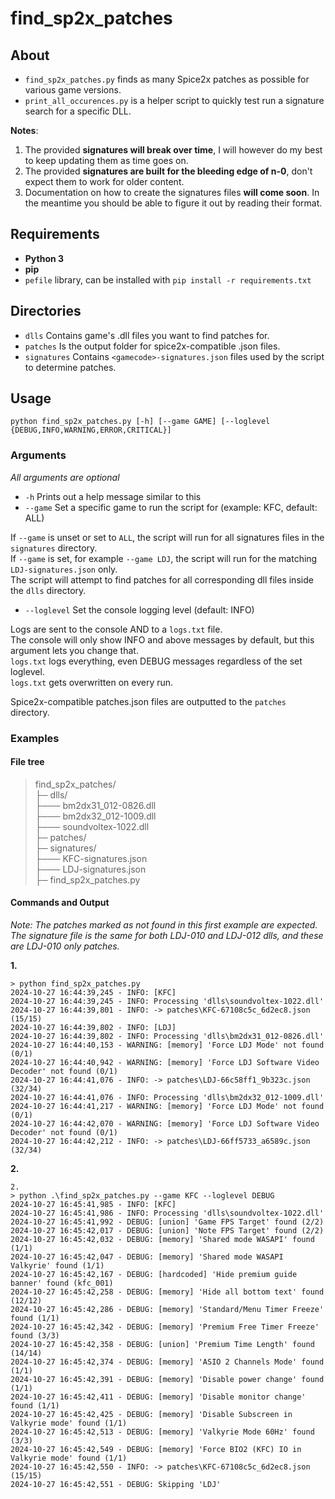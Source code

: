 # find_sp2x_patches

## About

- `find_sp2x_patches.py` finds as many Spice2x patches as possible for various game versions.
- `print_all_occurences.py` is a helper script to quickly test run a signature search for a specific DLL.

**Notes**: 
1. The provided **signatures will break over time**, I will however do my best to keep updating them as time goes on.
2. The provided **signatures are built for the bleeding edge of n-0**, don't expect them to work for older content.
3. Documentation on how to create the signatures files **will come soon**. In the meantime you should be able to figure it out by reading their format.

## Requirements

- **Python 3**  
- **pip**  
- `pefile` library, can be installed with `pip install -r requirements.txt`

## Directories

- `dlls` Contains game's .dll files you want to find patches for.
- `patches` Is the output folder for spice2x-compatible .json files.
- `signatures` Contains `<gamecode>-signatures.json` files used by the script to determine patches.

## Usage

`python find_sp2x_patches.py [-h] [--game GAME] [--loglevel {DEBUG,INFO,WARNING,ERROR,CRITICAL}]`

### Arguments
*All arguments are optional*
- `-h` Prints out a help message similar to this
- `--game` Set a specific game to run the script for (example: KFC, default: ALL)

If `--game` is unset or set to `ALL`, the script will run for all signatures files in the `signatures` directory.  
If `--game` is set, for example `--game LDJ`, the script will run for the matching `LDJ-signatures.json` only.  
The script will attempt to find patches for all corresponding dll files inside the `dlls` directory.

- `--loglevel` Set the console logging level (default: INFO)

Logs are sent to the console AND to a `logs.txt` file.  
The console will only show INFO and above messages by default, but this argument lets you change that.  
`logs.txt` logs everything, even DEBUG messages regardless of the set loglevel.  
`logs.txt` gets overwritten on every run.

Spice2x-compatible patches.json files are outputted to the `patches` directory.

### Examples

#### File tree
> find_sp2x_patches/  
> ├─ dlls/  
> ├─── bm2dx31_012-0826.dll  
> ├─── bm2dx32_012-1009.dll  
> ├─── soundvoltex-1022.dll  
> ├─ patches/  
> ├─ signatures/  
> ├─── KFC-signatures.json  
> ├─── LDJ-signatures.json  
> ├─ find_sp2x_patches.py  

#### Commands and Output

*Note: The patches marked as not found in this first example are expected.  
The signature file is the same for both LDJ-010 and LDJ-012 dlls, and these are LDJ-010 only patches.*

**1.**

```
> python find_sp2x_patches.py 
2024-10-27 16:44:39,245 - INFO: [KFC]
2024-10-27 16:44:39,245 - INFO: Processing 'dlls\soundvoltex-1022.dll'
2024-10-27 16:44:39,801 - INFO: -> patches\KFC-67108c5c_6d2ec8.json (15/15)
2024-10-27 16:44:39,802 - INFO: [LDJ]
2024-10-27 16:44:39,802 - INFO: Processing 'dlls\bm2dx31_012-0826.dll'
2024-10-27 16:44:40,153 - WARNING: [memory] 'Force LDJ Mode' not found (0/1)
2024-10-27 16:44:40,942 - WARNING: [memory] 'Force LDJ Software Video Decoder' not found (0/1)
2024-10-27 16:44:41,076 - INFO: -> patches\LDJ-66c58ff1_9b323c.json (32/34)
2024-10-27 16:44:41,076 - INFO: Processing 'dlls\bm2dx32_012-1009.dll'
2024-10-27 16:44:41,217 - WARNING: [memory] 'Force LDJ Mode' not found (0/1)
2024-10-27 16:44:42,070 - WARNING: [memory] 'Force LDJ Software Video Decoder' not found (0/1)
2024-10-27 16:44:42,212 - INFO: -> patches\LDJ-66ff5733_a6589c.json (32/34)
```

**2.**

```
2.
> python .\find_sp2x_patches.py --game KFC --loglevel DEBUG
2024-10-27 16:45:41,985 - INFO: [KFC]
2024-10-27 16:45:41,986 - INFO: Processing 'dlls\soundvoltex-1022.dll'
2024-10-27 16:45:41,992 - DEBUG: [union] 'Game FPS Target' found (2/2)
2024-10-27 16:45:42,017 - DEBUG: [union] 'Note FPS Target' found (2/2)
2024-10-27 16:45:42,032 - DEBUG: [memory] 'Shared mode WASAPI' found (1/1)
2024-10-27 16:45:42,047 - DEBUG: [memory] 'Shared mode WASAPI Valkyrie' found (1/1)
2024-10-27 16:45:42,167 - DEBUG: [hardcoded] 'Hide premium guide banner' found (kfc_001)
2024-10-27 16:45:42,258 - DEBUG: [memory] 'Hide all bottom text' found (12/12)
2024-10-27 16:45:42,286 - DEBUG: [memory] 'Standard/Menu Timer Freeze' found (1/1)
2024-10-27 16:45:42,342 - DEBUG: [memory] 'Premium Free Timer Freeze' found (3/3)
2024-10-27 16:45:42,358 - DEBUG: [union] 'Premium Time Length' found (14/14)
2024-10-27 16:45:42,374 - DEBUG: [memory] 'ASIO 2 Channels Mode' found (1/1)
2024-10-27 16:45:42,391 - DEBUG: [memory] 'Disable power change' found (1/1)
2024-10-27 16:45:42,411 - DEBUG: [memory] 'Disable monitor change' found (1/1)
2024-10-27 16:45:42,425 - DEBUG: [memory] 'Disable Subscreen in Valkyrie mode' found (1/1)
2024-10-27 16:45:42,513 - DEBUG: [memory] 'Valkyrie Mode 60Hz' found (3/3)
2024-10-27 16:45:42,549 - DEBUG: [memory] 'Force BIO2 (KFC) IO in Valkyrie mode' found (1/1)
2024-10-27 16:45:42,550 - INFO: -> patches\KFC-67108c5c_6d2ec8.json (15/15)
2024-10-27 16:45:42,551 - DEBUG: Skipping 'LDJ'
```
